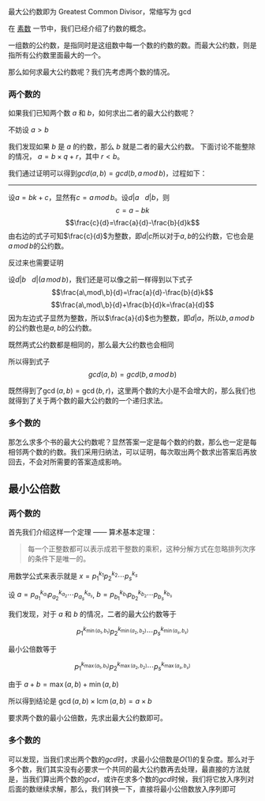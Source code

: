 最大公约数即为 Greatest Common Divisor，常缩写为 gcd

在 [素数](/math/prime) 一节中，我们已经介绍了约数的概念。

一组数的公约数，是指同时是这组数中每一个数的约数的数。而最大公约数，则是指所有公约数里面最大的一个。

那么如何求最大公约数呢？我们先考虑两个数的情况。

### 两个数的

如果我们已知两个数 $a$ 和 $b$，如何求出二者的最大公约数呢？

不妨设 $a > b$

我们发现如果 $b$ 是 $a$ 的约数，那么 $b$ 就是二者的最大公约数。
下面讨论不能整除的情况， $a = b \times q + r$，其中 $r < b$。

我们通过证明可以得到$gcd(a,b)=gcd(b,a\,mod\,b)$，过程如下：

---

设$a=bk+c$，显然有$c=a\,mod\,b$。设$d|a\ \ \ d|b$，则
$$c=a-bk$$
$$\frac{c}{d}=\frac{a}{d}-\frac{b}{d}k$$
由右边的式子可知$\frac{c}{d}$为整数，即$d|c$所以对于$a,b$的公约数，它也会是$a\,mod\,b$的公约数。

反过来也需要证明

设$d|b\ \ \ d|(a\,mod\,b)$，我们还是可以像之前一样得到以下式子
$$\frac{a\,mod\,b}{d}=\frac{a}{d}-\frac{b}{d}k$$
$$\frac{a\,mod\,b}{d}+\frac{b}{d}k=\frac{a}{d}$$
因为左边式子显然为整数，所以$\frac{a}{d}$也为整数，即$d|a$，所以$b,a\,mod\,b$的公约数也是$a,b$的公约数。

既然两式公约数都是相同的，那么最大公约数也会相同

所以得到式子
$$gcd(a,b)=gcd(b,a\,mod\,b)$$

既然得到了$\gcd(a, b) = \gcd(b, r)$，这里两个数的大小是不会增大的，那么我们也就得到了关于两个数的最大公约数的一个递归求法。

### 多个数的

那怎么求多个书的最大公约数呢？显然答案一定是每个数的约数，那么也一定是每相邻两个数的约数。我们采用归纳法，可以证明，每次取出两个数求出答案后再放回去，不会对所需要的答案造成影响。

## 最小公倍数

### 两个数的

首先我们介绍这样一个定理 —— 算术基本定理：

>  每一个正整数都可以表示成若干整数的乘积，这种分解方式在忽略排列次序的条件下是唯一的。

用数学公式来表示就是 $x = p_1^{k_1}p_2^{k_2} \cdots p_s^{k_s}$

设 $a = p_{a_1}^{k_{a_1}}p_{a_2}^{k_{a_2}} \cdots p_{a_s}^{k_{a_s}}$, $b = p_{b_1}^{k_{b_1}}p_{b_2}^{k_{b_2}} \cdots p_{b_s}^{k_{b_s}}$

我们发现，对于 $a$ 和 $b$ 的情况，二者的最大公约数等于

$$
p_1^{k_{\min(a_1, b_1)}}p_2^{k_{\min(a_2, b_2)}} \cdots p_s^{k_{\min(a_s, b_s)}}
$$

最小公倍数等于

$$
p_1^{k_{\max(a_1, b_1)}}p_2^{k_{\max(a_2, b_2)}} \cdots p_s^{k_{\max(a_s, b_s)}}
$$

由于 $a + b = \max(a, b) + \min(a, b)$

所以得到结论是 $\gcd(a, b) \times \operatorname{lcm}(a, b) = a \times b$

要求两个数的最小公倍数，先求出最大公约数即可。

### 多个数的
可以发现，当我们求出两个数的$gcd$时，求最小公倍数是$O(1)$的复杂度。那么对于多个数，我们其实没有必要求一个共同的最大公约数再去处理，最直接的方法就是，当我们算出两个数的$gcd$，或许在求多个数的$gcd$时候，我们将它放入序列对后面的数继续求解，那么，我们转换一下，直接将最小公倍数放入序列即可

